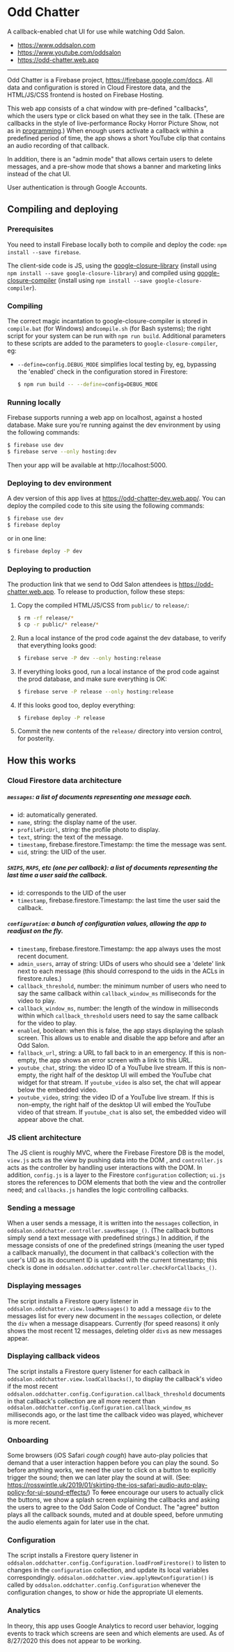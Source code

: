 # Odd Chatter

A callback-enabled chat UI for use while watching Odd Salon.

   * https://www.oddsalon.com
   * https://www.youtube.com/oddsalon
   * https://odd-chatter.web.app

----

Odd Chatter is a Firebase project, https://firebase.google.com/docs. All data and configuration is stored in Cloud Firestore data, and the HTML/JS/CSS frontend is hosted on Firebase Hosting.

This web app consists of a chat window with pre-defined "callbacks", which the users type or click based on what they see in the talk. (These are callbacks in the style of live-performance Rocky Horror Picture Show, not as in [programming](https://en.wikipedia.org/wiki/Callback_(computer_programming)).) When enough users activate a callback within a predefined period of time, the app shows a short YouTube clip that contains an audio recording of that callback.

In addition, there is an "admin mode" that allows certain users to delete messages, and a pre-show mode that shows a banner and marketing links instead of the chat UI.

User authentication is through Google Accounts.

<!-- Logging? -->

## Compiling and deploying

### Prerequisites

You need to install Firebase locally both to compile and deploy the code: `npm install --save firebase`.

The client-side code is JS, using the [google-closure-library](https://github.com/google/closure-library) (install using `npm install --save google-closure-library`) and compiled using [google-closure-compiler](https://developers.google.com/closure/compiler) (install using `npm install --save google-closure-compiler`).

### Compiling

The correct magic incantation to google-closure-compiler is stored in  `compile.bat` (for Windows) and`compile.sh` (for Bash systems); the right script for your system can be run with `npm run build`. Additional parameters to these scripts are added to the parameters to `google-closure-compiler`, eg:

* `--define=config.DEBUG_MODE` simplifies local testing by, eg, bypassing the 'enabled' check in the configuration stored in Firestore:

  ```sh
  $ npm run build -- --define=config=DEBUG_MODE
  ```

### Running locally

Firebase supports running a web app on localhost, against a hosted database. Make sure you're running against the dev environment by using the following commands:

```sh
$ firebase use dev
$ firebase serve --only hosting:dev
```

Then your app will be available at http://localhost:5000.

### Deploying to dev environment

A dev version of this app lives at https://odd-chatter-dev.web.app/. You can deploy the compiled code to this site using the following commands:

```sh
$ firebase use dev
$ firebase deploy
```

or in one line:

```sh
$ firebase deploy -P dev
```

### Deploying to production

The production link that we send to Odd Salon attendees is https://odd-chatter.web.app. To release to production, follow these steps:

1. Copy the compiled HTML/JS/CSS from `public/` to `release/`:

   ```sh
   $ rm -rf release/*
   $ cp -r public/* release/*
   ```

2. Run a local instance of the prod code against the dev database, to verify that everything looks good:

   ```sh
   $ firebase serve -P dev --only hosting:release
   ```

3. If everything looks good, run a local instance of the prod code against the prod database, and make sure everything is OK:

   ```sh
   $ firebase serve -P release --only hosting:release
   ```

4. If this looks good too, deploy everything:

   ```sh
   $ firebase deploy -P release
   ```

5. Commit the new contents of the `release/` directory into version control, for posterity.

## How this works

### Cloud Firestore data architecture

##### `messages`: a list of documents representing one message each.

   * id: automatically generated.
   * `name`, string: the display name of the user.
   * `profilePicUrl`, string: the profile photo to display.
   * `text`, string: the text of the message.
   * `timestamp`, firebase.firestore.Timestamp: the time the message was sent.
   * `uid`, string: the UID of the user.

##### `SHIPS`, `MAPS`, etc (one per callback): a list of documents representing the last time a user said the callback.

   * id: corresponds to the UID of the user
   * `timestamp`, firebase.firestore.Timestamp: the last time the user said the callback.

##### `configuration`: a bunch of configuration values, allowing the app to readjust on the fly.

   * `timestamp`, firebase.firestore.Timestamp: the app always uses the most recent document.
   * `admin_users`, array of string: UIDs of users who should see a 'delete' link next to each message (this should correspond to the uids in the ACLs in firestore.rules.)
   * `callback_threshold`, number: the minimum number of users who need to say the same callback within `callback_window_ms` milliseconds for the video to play.
   * `callback_window_ms`, number: the length of the window in milliseconds within which `callback_threshold` users need to say the same callback for the video to play.
   * `enabled`, boolean: when this is false, the app stays displaying the splash screen. This allows us to enable and disable the app before and after an Odd Salon.
   * `fallback_url`, string: a URL to fall back to in an emergency. If this is non-empty, the app shows an error screen with a link to this URL.
   * `youtube_chat`, string: the video ID of a YouTube live stream. If this is non-empty, the right half of the desktop UI will embed the YouTube chat widget for that stream. If `youtube_video` is also set, the chat will appear below the embedded video.
   * `youtube_video`, string: the video ID of a YouTube live stream. If this is non-empty, the right half of the desktop UI will embed the YouTube video of that stream. If `youtube_chat` is also set, the embedded video will appear above the chat.

### JS client architecture

The JS client is roughly MVC, where the Firebase Firestore DB is the model, `view.js` acts as the view by pushing data into the DOM , and `controller.js` acts as the controller by handling user interactions with the DOM. In addition, `config.js` is a layer to the Firestore `configuration` collection; `ui.js` stores the references to DOM elements that both the view and the controller need; and `callbacks.js` handles the logic controlling callbacks.

### Sending a message

When a user sends a message, it is written into the `messages` collection, in `oddsalon.oddchatter.controller.saveMessage_()`. (The callback buttons simply send a text message with predefined strings.) In addition, if the message consists of one of the predefined strings (meaning the user typed a callback manually), the document in that callback's collection with the user's UID as its document ID is updated with the current timestamp; this check is done in `oddsalon.oddchatter.controller.checkForCallbacks_()`.

### Displaying messages

The script installs a Firestore query listener in `oddsalon.oddchatter.view.loadMessages()` to add a message `div` to the messages list for every new document in the `messages` collection, or delete the `div` when a message disappears. Currently (for speed reasons) it only shows the most recent 12 messages, deleting older `div`s as new messages appear.

### Displaying callback videos

The script installs a Firestore query listener for each callback in `oddsalon.oddchatter.view.loadCallbacks()`, to display the callback's video if the most recent `oddsalon.oddchatter.config.Configuration.callback_threshold` documents in that callback's collection are all more recent than `oddsalon.oddchatter.config.Configuration.callback_window_ms` milliseconds ago, or the last time the callback video was played, whichever is more recent.

### Onboarding

Some browsers (iOS Safari *cough cough*) have auto-play policies that demand that a user interaction happen before you can play the sound. So before anything works, we need the user to click on a button to explicitly trigger the sound; then we can later play the sound at will. (See: https://rosswintle.uk/2019/01/skirting-the-ios-safari-audio-auto-play-policy-for-ui-sound-effects/) To ~~force~~ encourage our users to actually click the buttons, we show a splash screen explaining the callbacks and asking the users to agree to the Odd Salon Code of Conduct. The "agree" button plays all the callback sounds, muted and at double speed, before unmuting the audio elements again for later use in the chat.

### Configuration

The script installs a Firestore query listener in `oddsalon.oddchatter.config.Configuration.loadFromFirestore()` to listen to changes in the `configuration` collection, and update its local variables correspondingly. `oddsalon.oddchatter.view.applyNewConfiguration()` is called by `oddsalon.oddchatter.config.Configuration` whenever the configuration changes, to show or hide the appropriate UI elements.

### Analytics

In theory, this app uses Google Analytics to record user behavior, logging events to track which screens are seen and which elements are used. As of 8/27/2020 this does not appear to be working.
